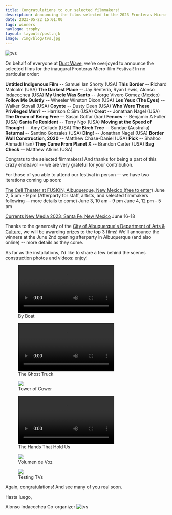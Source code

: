 ```yaml
---
title: Congratulations to our selected filmmakers!
description: Announcing the films selected to the 2023 Fronteras Micro-film Festival!
date: 2023-05-22 15:01:00
tags: winners
navlogo: trophy
layout: layouts/post.njk
image: /img/blog/tvs.jpg
---
```


<img src="/img/blog/tvs.jpg" alt="tvs" class="post-hero">
<div class="full-width-post" markdown=1>

On behalf of everyone at [Dust Wave](https://dustwave.xyz), we're overjoyed to announce the selected films for the inaugural Fronteras Micro-film Festival! In no particular order:

**Untitled Indigenous Film** -- Samuel Ian Shorty (USA)
**This Border** -- Richard Malcolm (USA)
**The Darkest Place** -- Jay Renteria, Ryan Lewis, Alonso Indacochea (USA)
**My Uncle Was Santo** -- Jorge Vivero Gómez (Mexico)
**Follow Me Quietly** -- Wheeler Winston Dixon (USA)
**Les Yeux (The Eyes)** -- Walker Stovall (USA)
**Coyote** -- Dusty Deen (USA)
**Who Were These Privileged Men?** -- Harrison C Sim (USA)
**Creat** -- Jonathan Nagel (USA)
**The Dream of Being Free** -- Sasan Golfar (Iran)
**Fences** -- Benjamin A Fuller (USA)
**Santa Fe Resident** -- Terry Ngo (USA)
**Moving at the Speed of Thought** -- Amy Collado (USA)
**The Birch Tree** -- Sundae (Australia)
**Returnal** -- Santino Gonzales (USA)
**Ding!** -- Jonathan Nagel (USA)
**Border Wall Construction, 2020** -- Matthew Chase-Daniel (USA)
**Pick** -- Shahoo Ahmadi (Iran)
**They Came From Planet X** -- Brandon Carter (USA)
**Bag Check** -- Matthew Atkins (USA)

Congrats to the selected filmmakers! And thanks for being a part of this crazy endeavor -- we are very grateful for your contribution.

For those of you able to attend our festival in person -- we have two iterations coming up soon:

[The Cell Theater at FUSION, Albuquerque, New Mexico (free to enter)](https://www.fusionnm.org/upcoming/2023/6/2/fronteras-micro-film-festival-screening)
June 2, 5 pm - 9 pm (Afterparty for staff, artists, and selected filmmakers following -- more details to come)
June 3, 10 am - 9 pm
June 4, 12 pm - 5 pm

[Currents New Media 2023, Santa Fe, New Mexico](https://currentsnewmedia.org/work/2023-fronteras-micro-film-festival)
June 16-18

Thanks to the generosity of the [City of Albuquerque's Department of Arts & Culture](https://www.cabq.gov/artsculture), we will be awarding prizes to the top 3 films! We'll announce the winners at the June 2nd opening afterparty in Albuquerque (and also online) -- more details as they come.

As far as the installations, I'd like to share a few behind the scenes construction photos and videos: enjoy!

<div class="flex-row" markdown="0">
	<div class="center-flex flex-column">
		<figure class="shop">
            <video
            width="300"
            controls
            poster="">
            <source
                src="/img/blog/boat.webm"
                type="video/webm" />
            </video>
			<figcaption>By Boat</figcaption>
		</figure>
	</div>
	<div class="center-flex flex-column">
		<figure class="shop">
            <video
            width="300"
            controls
            poster="">
            <source
                src="/img/blog/trailer.webm"
                type="video/webm" />
            </video>
			<figcaption>The Ghost Truck</figcaption>
		</figure>
	</div>
</div>
<div class="flex-row" markdown="0">
	<div class="center-flex flex-column">
		<figure class="shop">
			<img src="/img/blog/tower1.jpg">
			<figcaption>Tower of Cower</figcaption>
		</figure>
	</div>
	<div class="center-flex flex-column">
		<figure class="shop">
            <video
            width="300"
            controls
            poster="">
            <source
                src="/img/blog/hands.webm"
                type="video/webm" />
            </video>
			<figcaption>The Hands That Hold Us</figcaption>
		</figure>
	</div>
</div>
<div class="flex-row" markdown="0">
	<div class="center-flex flex-column">
		<figure class="shop">
			<img src="/img/blog/mannequin.jpg">
			<figcaption>Volumen de Voz</figcaption>
		</figure>
	</div>
	<div class="center-flex flex-column">
		<figure class="shop">
			<img src="/img/blog/tv-posing.jpg">
			<figcaption>Testing TVs</figcaption>
		</figure>
	</div>
</div>

Again, congratulations! And see many of you real soon.

Hasta luego,

Alonso Indacochea
Co-organizer
<img src="/img/blog/tv-face.jpg" alt="tvs" class="post-image">
</div>